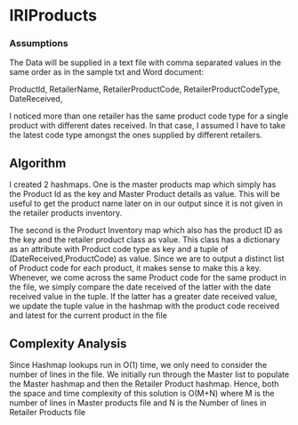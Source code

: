 # IRIProducts
### Assumptions

The Data will be supplied in a text file with comma separated values in the same order as in the sample txt and Word document:

ProductId, 
RetailerName, 
RetailerProductCode, 
RetailerProductCodeType, 
DateReceived, 

I noticed more than one retailer has the same product code type for a single product with different dates received. In that case, I assumed I have to take the latest code type amongst the ones supplied by different retailers.

## Algorithm

I created 2 hashmaps. One is the master products map which simply has the Product Id as the key and Master Product details as value. This will be useful to get the product name later on in our output since it is not given in the retailer products inventory.

The second is the Product Inventory map which also has the product ID as the key and the retailer product class as value. This class has a dictionary as an attribute with Product code type as key and a tuple of (DateReceived,ProductCode) as value. Since we are to output a distinct list of Product code for each product, it makes sense to make this a key. Whenever, we come across the same Product code for the same product in the file, we simply compare the date received of the latter with the date received value in the tuple. If the latter has a greater date received value, we update the tuple value in the hashmap with the product code received and latest for the current product in the file 

## Complexity Analysis

Since Hashmap lookups run in O(1) time, we only need to consider the number of lines in the file. We initially run through the Master list to populate the Master hashmap and then the Retailer Product hashmap. Hence, both the space and time complexity of this solution is O(M+N) where M is the number of lines in Master products file and N is the Number of lines in Retailer Products file


